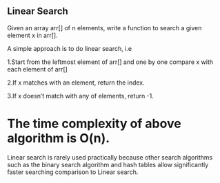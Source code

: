 ## Linear Search

Given an array arr[] of n elements, write a function to search a given element x in arr[].

A simple approach is to do linear search, i.e

 1.Start from the leftmost element of arr[] and one by one compare x with each element of arr[]
 
 2.If x matches with an element, return the index.
 
 3.If x doesn’t match with any of elements, return -1.


# The time complexity of above algorithm is O(n).

Linear search is rarely used practically because other search algorithms such as the binary search algorithm and hash tables allow significantly faster searching comparison to Linear search.
